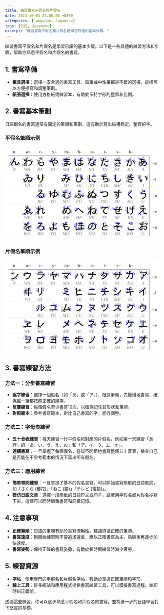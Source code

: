 ```yaml
---
title: 練習書寫平假名與片假名
date: 2023-10-01 22:00:00 +0800
categories: [Language, Japanese]
tags: [日語, Japanese] 
excerpt: "練習書寫平假名和片假名是學習日語的基本步驟。"
---
```


練習書寫平假名和片假名是學習日語的基本步驟。以下是一些具體的練習方法和步驟，幫助你熟悉平假名和片假名的書寫。

## **1. 書寫準備**
- **筆具選擇**：選擇一支合適的書寫工具，鉛筆或中性筆都是不錯的選擇，這樣可以方便擦寫和調整筆劃。
- **紙張選擇**：使用方格紙或練習本，有助於保持字形的整齊和比例。

## **2. 書寫基本筆劃**
日語假名的書寫通常有固定的筆順和筆劃，這有助於寫出結構穩定、整齊的字。

### **平假名筆順示例**

![http-bw](/assets/svg/Table_hiragana.svg)

### **片假名筆順示例**

![http-bw](/assets/svg/Table_katakana.svg)

## **3. 書寫練習方法**

### **方法一：分步書寫練習**
- **逐字練習**：選擇一個假名（如「あ」或「ア」），根據筆順，先慢慢地書寫，確保每一筆都按照正確的順序。
- **反覆練習**：每個假名至少書寫10次，以確保記住其形狀和筆順。
- **對照範本**：參考書寫範本，對比自己書寫的字，進行調整。

### **方法二：字母表練習**
- **五十音表練習**：每天練習一行平假名和對應的片假名，例如第一天練習「あ行」的「あ、い、う、え、お」和「ア、イ、ウ、エ、オ」。
- **連續書寫**：一旦掌握了每個假名，嘗試不間斷地書寫整個五十音表，檢查自己是否能在不參考範本的情況下寫出所有假名。

### **方法三：應用練習**
- **簡單單詞練習**：一旦掌握了基本的假名書寫，可以開始書寫簡單的日語單詞，如「さくら (櫻花)」「ねこ (貓)」「テレビ (電視)」。
- **模仿日語文章**：選擇一段簡單的日語短文或句子，試著用平假名或片假名抄寫下來，這樣可以同時鍛鍊書寫和詞彙記憶。

## **4. 注意事項**
- **正確筆順**：日語的筆順有助於書寫流暢性，建議遵循正確的筆順。
- **書寫速度**：剛開始練習時不要追求速度，應以正確書寫為主，熟練後再逐步加快速度。
- **書寫姿勢**：保持正確的書寫姿勢，有助於長時間練習時減少疲勞。

## **5. 練習資源**
- **字帖**：使用專門的平假名和片假名字帖，有助於掌握正確筆順和字形。
- **線上工具**：許多網站和應用程式提供書寫練習工具，可以模擬書寫過程，並即時糾正錯誤。

透過這些練習，你可以逐步熟悉平假名和片假名的書寫，並為進一步的日語學習打下堅實的基礎。
